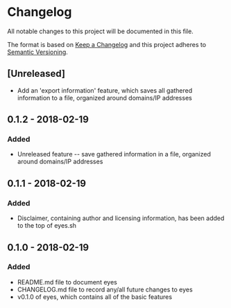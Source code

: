 # Changelog
All notable changes to this project will be documented in this file.

The format is based on [Keep a Changelog](http://keepachangelog.com/en/1.0.0/)
and this project adheres to [Semantic Versioning](http://semver.org/spec/v2.0.0.html).

## [Unreleased]
- Add an 'export information' feature, which saves all gathered information to a file, organized around domains/IP addresses

## 0.1.2 - 2018-02-19
### Added
- Unreleased feature -- save gathered information in a file, organized around domains/IP addresses

## 0.1.1 - 2018-02-19
### Added
- Disclaimer, containing author and licensing information, has been added to the top of eyes.sh

## 0.1.0 - 2018-02-19
### Added
- README.md file to document eyes
- CHANGELOG.md file to record any/all future changes to eyes
- v0.1.0 of eyes, which contains all of the basic features
